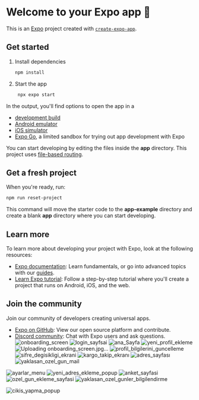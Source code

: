# Welcome to your Expo app 👋

This is an [Expo](https://expo.dev) project created with [`create-expo-app`](https://www.npmjs.com/package/create-expo-app).

## Get started

1. Install dependencies

   ```bash
   npm install
   ```

2. Start the app

   ```bash
    npx expo start
   ```

In the output, you'll find options to open the app in a

- [development build](https://docs.expo.dev/develop/development-builds/introduction/)
- [Android emulator](https://docs.expo.dev/workflow/android-studio-emulator/)
- [iOS simulator](https://docs.expo.dev/workflow/ios-simulator/)
- [Expo Go](https://expo.dev/go), a limited sandbox for trying out app development with Expo

You can start developing by editing the files inside the **app** directory. This project uses [file-based routing](https://docs.expo.dev/router/introduction).

## Get a fresh project

When you're ready, run:

```bash
npm run reset-project
```

This command will move the starter code to the **app-example** directory and create a blank **app** directory where you can start developing.

## Learn more

To learn more about developing your project with Expo, look at the following resources:

- [Expo documentation](https://docs.expo.dev/): Learn fundamentals, or go into advanced topics with our [guides](https://docs.expo.dev/guides).
- [Learn Expo tutorial](https://docs.expo.dev/tutorial/introduction/): Follow a step-by-step tutorial where you'll create a project that runs on Android, iOS, and the web.

## Join the community

Join our community of developers creating universal apps.

- [Expo on GitHub](https://github.com/expo/expo): View our open source platform and contribute.
- [Discord community](https://chat.expo.dev): Chat with Expo users and ask questions.
![onboarding_screen](https://github.com/user-attachments/assets/6025bdb1-2d31-4f87-821f-e6531b5bb254) ![login_sayfsai](https://github.com/user-attachments/assets/a2488eda-fdac-408d-96db-358f16c3f91c)
![ana_Sayfa](https://github.com/user-attachments/assets/9686d75a-c8db-49d8-8520-59130d38a743)
![yeni_profil_ekleme](https://github.com/user-attachments/assets/36da478c-b7a6-4f76-8ccf-6c70d13b5290)
![Uploading onboarding_screen.jpg…]()
![profil_bilgilerini_guncelleme](https://github.com/user-attachments/assets/26d3a42e-24d1-44d1-8c61-aca6a1d6436e)
![sifre_degisikligi_ekrani](https://github.com/user-attachments/assets/88b552fb-1086-45df-8528-619eb73eb63c)
![kargo_takip_ekranı](https://github.com/user-attachments/assets/74d1cc64-d2fc-4e62-ba8d-5597f4234485)
![adres_sayfası](https://github.com/user-attachments/assets/8cd08bd0-0937-4f98-86f5-c26d05673b9b)
![yaklasan_ozel_gun_mail](https://github.com/user-attachments/assets/d6e8517e-2257-41f7-8c9e-4b1166a0ed36)

![ayarlar_menu](https://github.com/user-attachments/assets/723dae4d-d1c7-438d-98cd-424388eb4553)
![yeni_adres_ekleme_popup](https://github.com/user-attachments/assets/26c2202e-ef6f-49fe-9a6f-e7f9cdbdfc6c)
![anket_sayfasi](https://github.com/user-attachments/assets/e8fe4887-a7b7-41bf-ba5d-2afb79717bf2)
![ozel_gun_ekleme_sayfasi](https://github.com/user-attachments/assets/ec4efeda-0557-4866-917a-5c8e53d2ac6b)
![yaklasan_ozel_gunler_bilgilendirme](https://github.com/user-attachments/assets/9c83d7d0-e7e1-478f-ba65-ab4915d9b4f1)

![cikis_yapma_popup](https://github.com/user-attachments/assets/9058ebe6-9b80-40f4-9519-e19958378c3a)

